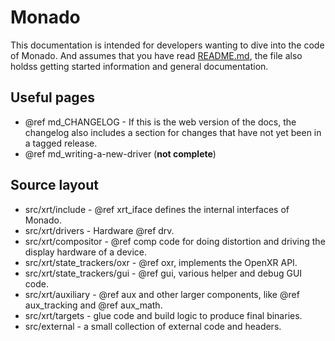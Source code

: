 # Monado

This documentation is intended for developers wanting to dive into the code of
Monado. And assumes that you have read [README.md][], the file also holdss
getting started information and general documentation.


## Useful pages
 * @ref md_CHANGELOG - If this is the web version of the docs, the changelog
   also includes a section for changes that have not yet been in a tagged
   release.
 * @ref md_writing-a-new-driver (**not complete**)

## Source layout

 * src/xrt/include - @ref xrt_iface defines the internal interfaces of Monado.
 * src/xrt/drivers - Hardware @ref drv.
 * src/xrt/compositor - @ref comp code for doing distortion and driving the
                        display hardware of a device.
 * src/xrt/state_trackers/oxr - @ref oxr, implements the OpenXR API.
 * src/xrt/state_trackers/gui - @ref gui, various helper and debug GUI code.
 * src/xrt/auxiliary - @ref aux and other larger components, like
                       @ref aux_tracking and @ref aux_math.
 * src/xrt/targets - glue code and build logic to produce final binaries.
 * src/external - a small collection of external code and headers.


[README.md]: https://gitlab.freedesktop.org/monado/monado

